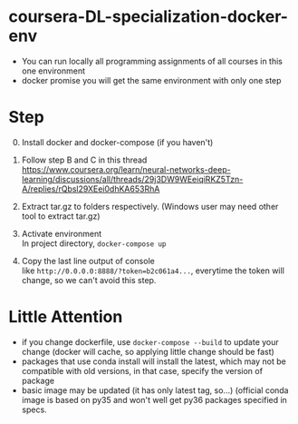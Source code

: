 # coursera-DL-specialization-docker-env
- You can run locally all programming assignments of all courses in this one environment
- docker promise you will get the same environment with only one step

# Step
0. Install docker and docker-compose (if you haven't)  

1. Follow step B and C in this thread  
https://www.coursera.org/learn/neural-networks-deep-learning/discussions/all/threads/29j3DW9WEeiqiRKZ5Tzn-A/replies/rQbsl29XEei0dhKA653RhA

2. Extract tar.gz to folders respectively. (Windows user may need other tool to extract tar.gz)  

3. Activate environment  
In project directory, `docker-compose up`

4. Copy the last line output of console  
like `http://0.0.0.0:8888/?token=b2c061a4...`, everytime the token will change, so we can't avoid this step.

# Little Attention
- if you change dockerfile, use `docker-compose --build` to update your change (docker will cache, so applying little change should be fast)
- packages that use conda install will install the latest, which may not be compatible with old versions, in that case, specify the version of package
- basic image may be updated (it has only latest tag, so...) (official conda image is based on py35 and won't well get py36 packages specified in specs.
